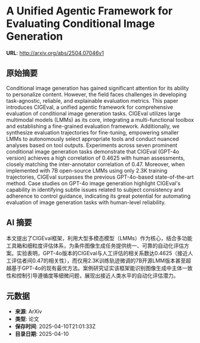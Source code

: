 # A Unified Agentic Framework for Evaluating Conditional Image Generation

**URL**: http://arxiv.org/abs/2504.07046v1

## 原始摘要

Conditional image generation has gained significant attention for its ability
to personalize content. However, the field faces challenges in developing
task-agnostic, reliable, and explainable evaluation metrics. This paper
introduces CIGEval, a unified agentic framework for comprehensive evaluation of
conditional image generation tasks. CIGEval utilizes large multimodal models
(LMMs) as its core, integrating a multi-functional toolbox and establishing a
fine-grained evaluation framework. Additionally, we synthesize evaluation
trajectories for fine-tuning, empowering smaller LMMs to autonomously select
appropriate tools and conduct nuanced analyses based on tool outputs.
Experiments across seven prominent conditional image generation tasks
demonstrate that CIGEval (GPT-4o version) achieves a high correlation of 0.4625
with human assessments, closely matching the inter-annotator correlation of
0.47. Moreover, when implemented with 7B open-source LMMs using only 2.3K
training trajectories, CIGEval surpasses the previous GPT-4o-based
state-of-the-art method. Case studies on GPT-4o image generation highlight
CIGEval's capability in identifying subtle issues related to subject
consistency and adherence to control guidance, indicating its great potential
for automating evaluation of image generation tasks with human-level
reliability.


## AI 摘要

本文提出了CIGEval框架，利用大型多模态模型（LMMs）作为核心，结合多功能工具箱和细粒度评估体系，为条件图像生成任务提供统一、可靠的自动化评估方案。实验表明，GPT-4o版本的CIGEval与人工评估的相关系数达0.4625（接近人工评估者间0.47的相关性），而仅用2.3K训练轨迹微调的7B开源LMM版本甚至超越基于GPT-4o的现有最优方法。案例研究证实该框架能识别图像生成中主体一致性和控制引导遵循度等细微问题，展现出接近人类水平的自动化评估潜力。

## 元数据

- **来源**: ArXiv
- **类型**: 论文
- **保存时间**: 2025-04-10T21:01:33Z
- **目录日期**: 2025-04-10
